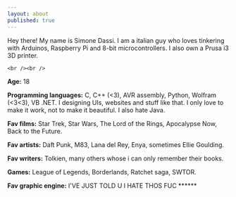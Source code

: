 ```yaml
---
layout: about
published: true
---
```


Hey there! My name is Simone Dassi. I am a italian guy who loves tinkering with Arduinos, Raspberry Pi and 8-bit microcontrollers. I also own a Prusa i3 3D printer.

`<br /><br />`

**Age:** 18  

**Programming languages:** C, C++ (<3), AVR assembly, Python, Wolfram (<3<3), VB .NET. I designing UIs, websites and stuff like that. I only love to make it work, not to make it beautiful. I also hate Java.  

**Fav films:** Star Trek, Star Wars, The Lord of the Rings, Apocalypse Now, Back to the Future.  

**Fav artists:** Daft Punk, M83, Lana del Rey, Enya, sometimes Ellie Goulding.  

**Fav writers:** Tolkien, many others whose i can only remember their books.  

**Games:** League of Legends, Borderlands, Ratchet saga, SWTOR.  

**Fav graphic engine:** I'VE JUST TOLD U I HATE THOS FUC \*\*\*\*\*\*  
